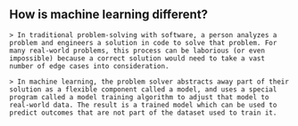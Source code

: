 ## How is machine learning different?
    > In traditional problem-solving with software, a person analyzes a problem and engineers a solution in code to solve that problem. For many real-world problems, this process can be laborious (or even impossible) because a correct solution would need to take a vast number of edge cases into consideration.

    > In machine learning, the problem solver abstracts away part of their solution as a flexible component called a model, and uses a special program called a model training algorithm to adjust that model to real-world data. The result is a trained model which can be used to predict outcomes that are not part of the dataset used to train it.